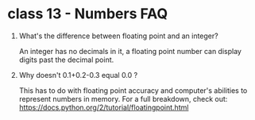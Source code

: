# class 13 - Numbers FAQ 

1. What's the difference between floating point and an integer?

    An integer has no decimals in it, a floating point number can display digits past the decimal point.

2. Why doesn't 0.1+0.2-0.3 equal 0.0 ?

    This has to do with floating point accuracy and computer's abilities to represent numbers in memory. For a full breakdown, check out: https://docs.python.org/2/tutorial/floatingpoint.html